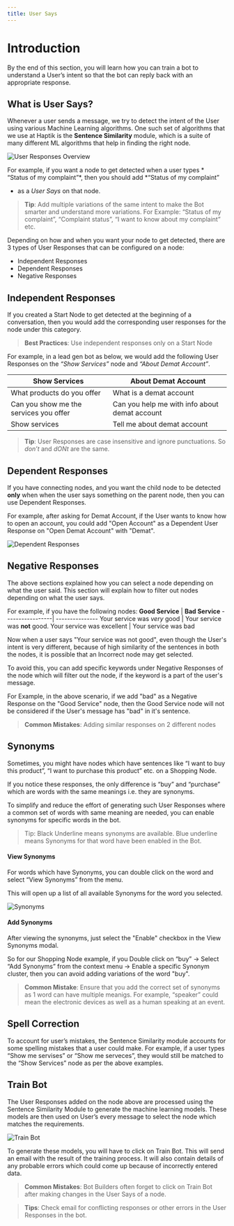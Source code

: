 ```yaml
---
title: User Says
---
```


# Introduction

By the end of this section, you will learn how you can train a bot to
understand a User’s intent so that the bot can reply back with an
appropriate response.

## What is User Says?
Whenever a user sends a message, we try to detect the intent of the User
using various Machine Learning algorithms. One such set of algorithms
that we use at Haptik is the **Sentence Similarity** module, which is a
suite of many different ML algorithms that help in finding the right
node.

![User Responses Overview](assets/user-says/independent_responses.png)


For example, if you want a node to get detected when a user types *
“Status of my complaint”*, then you should add *“Status of my complaint”
* as a *User Says* on that node.

> **Tip**: Add multiple variations of the same intent to make the Bot
> smarter and understand more variations.
    For Example: “Status of my complaint”, “Complaint status”, “I want
    to know about my complaint” etc.

Depending on how and when you want your node to get detected, there are
3 types of User Responses that can be configured on a node:

- Independent Responses
- Dependent Responses
- Negative Responses

## Independent Responses
If you created a Start Node to get detected at the beginning of a
conversation, then you would add the corresponding user responses for
the node under this category.

> **Best Practices**: Use independent responses only on a Start Node

For example, in a lead gen bot as below, we would add the following User
Responses on the *“Show Services”* node and *“About Demat Account”*.

Show Services | About Demat Account
--------------| -------------------
What products do you offer | What is a demat account
Can you show me the services you offer | Can you help me with info about demat account
Show services | Tell me about demat account

> **Tip**: User Responses are case insensitive and ignore punctuations.
>  So *don’t* and *dONt* are the same.

## Dependent Responses
If you have connecting nodes, and you want the child node to be detected
**only** when when the user says something on the parent node, then you
can use Dependent Responses.

For example, after asking for Demat Account, if the User wants to know
how to open an account, you could add "Open Account" as a Dependent User
Response on "Open Demat Account" with "Demat".

![Dependent Responses](assets/user-says/dependent_responses.png)


## Negative Responses
The above sections explained how you can select a node depending on what
the user said. This section will explain how to filter out nodes
depending on what the user says.

For example, if you have the following nodes:
**Good Service** | **Bad Service**
-----------------| ---------------
Your service was *very* good | Your service was **not** good.
Your service was excellent | Your service was bad

Now when a user says "Your service was not good", even though the User's
intent is very different, because of high similarity of the sentences in
both the nodes, it is possible that an Incorrect node may get selected.

To avoid this, you can add specific keywords under Negative Responses of
the node which will filter out the node, if the keyword is a part of the
user's message.

For Example, in the above scenario, if we add "bad" as a Negative
Response on the "Good Service" node, then the Good Service node will not
be considered if the User's message has "bad" in it's sentence.


> **Common Mistakes**: Adding similar responses on 2 different nodes


## Synonyms
Sometimes, you might have nodes which have sentences like “I want to buy
this product”, “I want to purchase this product” etc. on a Shopping Node.

If you notice these responses, the only difference is “buy” and
“purchase” which are words with the same meanings i.e. they are synonyms.

To simplify and reduce the effort of generating such User Responses
where a common set of words with same meaning are needed, you can enable
synonyms for specific words in the bot.

> Tip: Black Underline means synonyms are available. Blue underline
> means Synonyms for that word have been enabled in the Bot.

#### View Synonyms
For words which have Synonyms, you can double click on the word and
select “View Synonyms” from the menu.

This will open up a list of all available Synonyms for the word you
selected.

![Synonyms](assets/user-says/view_synonyms.gif)

#### Add Synonyms
After viewing the synonyms, just select the "Enable" checkbox in the
View Synonyms modal.

So for our Shopping Node example, if you Double click on “buy” -> Select
“Add Synonyms” from the context menu -> Enable a specific Synonym
cluster, then you can avoid adding variations of the word "buy".

> **Common Mistake**: Ensure that you add the correct set of synonyms as
> 1 word can have multiple meanigs. For example, “speaker” could mean
> the electronic devices as well as a human speaking at an event.

## Spell Correction
To account for user’s mistakes, the Sentence Similarity module accounts
for some spelling mistakes that a user could make.
For example, if a user types “Show me servises” or “Show me serveces”,
they would still be matched to the “Show Services” node as per the above
examples.

## Train Bot
The User Responses added on the node above are processed using the
Sentence Similarity Module to generate the machine learning models.
These models are then used on User’s every message to select the node
which matches the requirements.

![Train Bot](assets/user-says/train_bot_header.png)


To generate these models, you will have to click on Train Bot. This will
send an email with the result of the training process. It will also
contain details of any probable errors which could come up because of
incorrectly entered data.

> **Common Mistakes**: Bot Builders often forget to click on Train Bot
> after making changes in the User Says of a node.

> **Tips**: Check email for conflicting responses or other errors in the
> User Responses in the bot.
